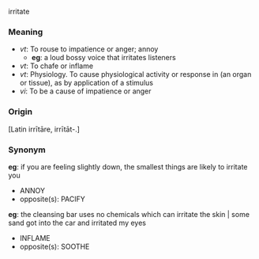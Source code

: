 irritate
### Meaning
+ _vt_: To rouse to impatience or anger; annoy
    + __eg__: a loud bossy voice that irritates listeners
+ _vt_: To chafe or inflame
+ _vt_: Physiology. To cause physiological activity or response in (an organ or tissue), as by application of a stimulus
+ _vi_: To be a cause of impatience or anger

### Origin

[Latin irrītāre, irrītāt-.]

### Synonym

__eg__: if you are feeling slightly down, the smallest things are likely to irritate you

+ ANNOY
+ opposite(s): PACIFY

__eg__: the cleansing bar uses no chemicals which can irritate the skin | some sand got into the car and irritated my eyes

+ INFLAME
+ opposite(s): SOOTHE


